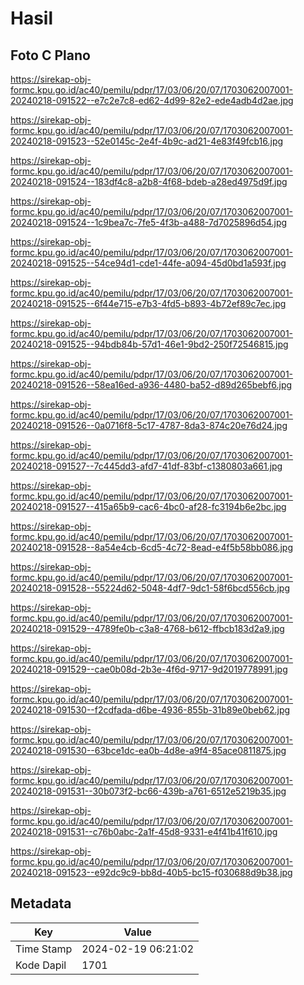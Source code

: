 # Hasil

## Foto C Plano

https://sirekap-obj-formc.kpu.go.id/ac40/pemilu/pdpr/17/03/06/20/07/1703062007001-20240218-091522--e7c2e7c8-ed62-4d99-82e2-ede4adb4d2ae.jpg

https://sirekap-obj-formc.kpu.go.id/ac40/pemilu/pdpr/17/03/06/20/07/1703062007001-20240218-091523--52e0145c-2e4f-4b9c-ad21-4e83f49fcb16.jpg

https://sirekap-obj-formc.kpu.go.id/ac40/pemilu/pdpr/17/03/06/20/07/1703062007001-20240218-091524--183df4c8-a2b8-4f68-bdeb-a28ed4975d9f.jpg

https://sirekap-obj-formc.kpu.go.id/ac40/pemilu/pdpr/17/03/06/20/07/1703062007001-20240218-091524--1c9bea7c-7fe5-4f3b-a488-7d7025896d54.jpg

https://sirekap-obj-formc.kpu.go.id/ac40/pemilu/pdpr/17/03/06/20/07/1703062007001-20240218-091525--54ce94d1-cde1-44fe-a094-45d0bd1a593f.jpg

https://sirekap-obj-formc.kpu.go.id/ac40/pemilu/pdpr/17/03/06/20/07/1703062007001-20240218-091525--6f44e715-e7b3-4fd5-b893-4b72ef89c7ec.jpg

https://sirekap-obj-formc.kpu.go.id/ac40/pemilu/pdpr/17/03/06/20/07/1703062007001-20240218-091525--94bdb84b-57d1-46e1-9bd2-250f72546815.jpg

https://sirekap-obj-formc.kpu.go.id/ac40/pemilu/pdpr/17/03/06/20/07/1703062007001-20240218-091526--58ea16ed-a936-4480-ba52-d89d265bebf6.jpg

https://sirekap-obj-formc.kpu.go.id/ac40/pemilu/pdpr/17/03/06/20/07/1703062007001-20240218-091526--0a0716f8-5c17-4787-8da3-874c20e76d24.jpg

https://sirekap-obj-formc.kpu.go.id/ac40/pemilu/pdpr/17/03/06/20/07/1703062007001-20240218-091527--7c445dd3-afd7-41df-83bf-c1380803a661.jpg

https://sirekap-obj-formc.kpu.go.id/ac40/pemilu/pdpr/17/03/06/20/07/1703062007001-20240218-091527--415a65b9-cac6-4bc0-af28-fc3194b6e2bc.jpg

https://sirekap-obj-formc.kpu.go.id/ac40/pemilu/pdpr/17/03/06/20/07/1703062007001-20240218-091528--8a54e4cb-6cd5-4c72-8ead-e4f5b58bb086.jpg

https://sirekap-obj-formc.kpu.go.id/ac40/pemilu/pdpr/17/03/06/20/07/1703062007001-20240218-091528--55224d62-5048-4df7-9dc1-58f6bcd556cb.jpg

https://sirekap-obj-formc.kpu.go.id/ac40/pemilu/pdpr/17/03/06/20/07/1703062007001-20240218-091529--4789fe0b-c3a8-4768-b612-ffbcb183d2a9.jpg

https://sirekap-obj-formc.kpu.go.id/ac40/pemilu/pdpr/17/03/06/20/07/1703062007001-20240218-091529--cae0b08d-2b3e-4f6d-9717-9d2019778991.jpg

https://sirekap-obj-formc.kpu.go.id/ac40/pemilu/pdpr/17/03/06/20/07/1703062007001-20240218-091530--f2cdfada-d6be-4936-855b-31b89e0beb62.jpg

https://sirekap-obj-formc.kpu.go.id/ac40/pemilu/pdpr/17/03/06/20/07/1703062007001-20240218-091530--63bce1dc-ea0b-4d8e-a9f4-85ace0811875.jpg

https://sirekap-obj-formc.kpu.go.id/ac40/pemilu/pdpr/17/03/06/20/07/1703062007001-20240218-091531--30b073f2-bc66-439b-a761-6512e5219b35.jpg

https://sirekap-obj-formc.kpu.go.id/ac40/pemilu/pdpr/17/03/06/20/07/1703062007001-20240218-091531--c76b0abc-2a1f-45d8-9331-e4f41b41f610.jpg

https://sirekap-obj-formc.kpu.go.id/ac40/pemilu/pdpr/17/03/06/20/07/1703062007001-20240218-091523--e92dc9c9-bb8d-40b5-bc15-f030688d9b38.jpg


## Metadata

| Key        | Value               |
| ---------- | ------------------- |
| Time Stamp | 2024-02-19 06:21:02 |
| Kode Dapil | 1701                |



